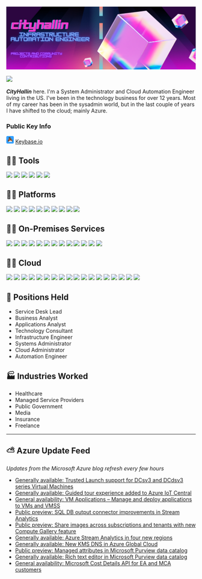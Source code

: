 
[![Header](https://raw.githubusercontent.com/CityHallin/Cityhallin/main/images/cityhallin_header.png "Header")](https://github.com/CityHallin)

<img src="https://images-wixmp-ed30a86b8c4ca887773594c2.wixmp.com/f/f460d1d5-a6c8-4cf7-a9ad-bcd221b294f1/ddsx0ai-f5ce5e15-7a52-4991-ae3a-23681d59955b.gif?token=eyJ0eXAiOiJKV1QiLCJhbGciOiJIUzI1NiJ9.eyJzdWIiOiJ1cm46YXBwOjdlMGQxODg5ODIyNjQzNzNhNWYwZDQxNWVhMGQyNmUwIiwiaXNzIjoidXJuOmFwcDo3ZTBkMTg4OTgyMjY0MzczYTVmMGQ0MTVlYTBkMjZlMCIsIm9iaiI6W1t7InBhdGgiOiJcL2ZcL2Y0NjBkMWQ1LWE2YzgtNGNmNy1hOWFkLWJjZDIyMWIyOTRmMVwvZGRzeDBhaS1mNWNlNWUxNS03YTUyLTQ5OTEtYWUzYS0yMzY4MWQ1OTk1NWIuZ2lmIn1dXSwiYXVkIjpbInVybjpzZXJ2aWNlOmZpbGUuZG93bmxvYWQiXX0.r98s52PytFdoDDrMa60T6Gn--WaOBneUXg83QqjgucM" width="50px">

***CityHallin*** here. I'm a System Administrator and Cloud Automation Engineer living in the US. I've been in the technology business for over 12 years. Most of my career has been in the sysadmin world, but in the last couple of years I have shifted to the cloud; mainly Azure. 

### Public Key Info

 <img src="https://raw.githubusercontent.com/CityHallin/Cityhallin/main/images/keybase.png" width="20px"> [Keybase.io](https://keybase.io/cityhall)

## 🐱‍👓 Tools
![](https://img.shields.io/badge/TOOLS-Ansible-red)
![](https://img.shields.io/badge/TOOLS-Azure_DevOPS-ffdd00)
![](https://img.shields.io/badge/TOOLS-Github-382009)
![](https://img.shields.io/badge/TOOLS-PowerShell-blue)
![](https://img.shields.io/badge/TOOLS-Terraform-blueviolet)
![](https://img.shields.io/badge/EDITOR-VSCode-blue)


## 🐱‍👤 Platforms
![](https://img.shields.io/badge/PLATFORM-Azure-blue)
![](https://img.shields.io/badge/PLATFORM-Dell_PowerEdge-green)
![](https://img.shields.io/badge/PLATFORM-HPE_Nimble-lightgreen)
![](https://img.shields.io/badge/PLATFORM-HPE_ProLiant-blueviolet)
![](https://img.shields.io/badge/PLATFORM-Hyper--V-orange)
![](https://img.shields.io/badge/PLATFORM-NexSAN-red)
![](https://img.shields.io/badge/PLATFORM-Office365-blue)
![](https://img.shields.io/badge/PLATFORM-Ubuntu--Server-orange)
![](https://img.shields.io/badge/PLATFORM-VMware-brightgreen)
![](https://img.shields.io/badge/PLATFORM-Windows--Server-blue)

## 🐱‍💻 On-Premises Services
![](https://img.shields.io/badge/SERVICE-AD_DS-yellow)
![](https://img.shields.io/badge/SERVICE-Altiris-bbbb33)
![](https://img.shields.io/badge/SERVICE-BackupEXEC-lightgrey)
![](https://img.shields.io/badge/SERVICE-Certificate_Authority-blueviolet)
![](https://img.shields.io/badge/SERVICE-Citrix-aa5577)
![](https://img.shields.io/badge/SERVICE-eForms-blueviolet)
![](https://img.shields.io/badge/SERVICE-DNS-green)
![](https://img.shields.io/badge/SERVICE-DHCP-red)
![](https://img.shields.io/badge/SERVICE-Netwrix-yellow)
![](https://img.shields.io/badge/SERVICE-NPS-ffff88)
![](https://img.shields.io/badge/SERVICE-SCVMM-orange)
![](https://img.shields.io/badge/SERVICE-Varonix-red)
![](https://img.shields.io/badge/SERVICE-WSUS-17ad76)

## 🐱‍🏍 Cloud
![](https://img.shields.io/badge/Azure-AAD-blueviolet)
![](https://img.shields.io/badge/Azure-Application_Gateway-blue)
![](https://img.shields.io/badge/Azure-App_Services-red)
![](https://img.shields.io/badge/Azure-Arc-200099)
![](https://img.shields.io/badge/Azure-DNS-blue)
![](https://img.shields.io/badge/Azure-Functions-yellow)
![](https://img.shields.io/badge/Azure-IoT_Hub-5209dd)
![](https://img.shields.io/badge/Azure-Key_Vaults-red)
![](https://img.shields.io/badge/Azure-Log_Analytics-668213)
![](https://img.shields.io/badge/Azure-Logic_Apps-orange)
![](https://img.shields.io/badge/Azure-Migrate-red)
![](https://img.shields.io/badge/Azure-Monitor-1745926)
![](https://img.shields.io/badge/Azure-Runbooks-green)
![](https://img.shields.io/badge/Azure-SQL_Instances-lightgrey)
![](https://img.shields.io/badge/Azure-Storage_Accounts-927516)
![](https://img.shields.io/badge/Azure-VMs-blueviolet)
![](https://img.shields.io/badge/Azure-VMSS-blue)
![](https://img.shields.io/badge/Azure-vNets-lightgreen)


## 👔 Positions Held
- Service Desk Lead
- Business Analyst
- Applications Analyst
- Technology Consultant
- Infrastructure Engineer
- Systems Administrator
- Cloud Administrator
- Automation Engineer

## 🏭 Industries Worked
- Healthcare
- Managed Service Providers
- Public Government
- Media
- Insurance
- Freelance

---

## ⛅ Azure Update Feed
*Updates from the Microsoft Azure blog refresh every few hours*
<!-- azure_update:START -->
- [Generally available: Trusted Launch support for DCsv3 and DCdsv3 series Virtual Machines](https://azure.microsoft.com/en-us/updates/generally-available-trusted-launch-support-for-dcsv3-and-dcdsv3-series-virtual-machines/)
- [Generally available: Guided tour experience added to Azure IoT Central](https://azure.microsoft.com/en-us/updates/iotc-first-run/)
- [General availability: VM Applications – Manage and deploy applications to VMs and VMSS](https://azure.microsoft.com/en-us/updates/general-availability-vm-applications-manage-and-deploy-applications-to-virtual-machines-and-scale-sets/)
- [Public preview: SQL DB output connector improvements in Stream Analytics](https://azure.microsoft.com/en-us/updates/public-preview-azure-stream-analytics-allows-creation-of-new-sql-tables-and-schema-mismatch-detection-for-existing-sql-tables/)
- [Public preview: Share images across subscriptions and tenants with new Compute Gallery feature](https://azure.microsoft.com/en-us/updates/public-preview-share-images-across-subscriptions-and-tenants-with-new-compute-gallery-feature/)
- [Generally available: Azure Stream Analytics in four new regions](https://azure.microsoft.com/en-us/updates/generally-available-azure-stream-analytics-in-5-new-regions/)
- [Generally available: New KMS DNS in Azure Global Cloud](https://azure.microsoft.com/en-us/updates/new-kms-dns-in-azure-global-cloud/)
- [Public preview: Managed attributes in Microsoft Purview data catalog](https://azure.microsoft.com/en-us/updates/microsoft-purview-managed-attributes-public-preview/)
- [Generally available: Rich text editor in Microsoft Purview data catalog](https://azure.microsoft.com/en-us/updates/microsoft-purview-rich-text-editor/)
- [General availability: Microsoft Cost Details API for EA and MCA customers](https://azure.microsoft.com/en-us/updates/cost-details-api/)
<!-- azure_update:END -->   


<!-- Resources -->
<!-- Shields: https://shields.io/ -->
<!---RSS Feed: https://github.com/gautamkrishnar/blog-post-workflow--->
<!-- Awesome GitHub Profile README: https://github.com/abhisheknaiidu/awesome-github-profile-readme -->
